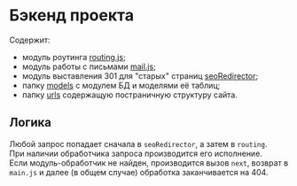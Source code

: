 # Бэкенд проекта
Содержит:
- модуль роутинга [routing.js](routing.js);
- модуль работы с письмами [mail.js](mail.js);
- модуль выставления 301 для "старых" страниц [seoRedirector](seoRedirector);
- папку [models](models) с модулем БД и моделями её таблиц;
- папку [urls](urls) содержащую постраничную структуру сайта.

## Логика
Любой запрос попадает сначала в `seoRedirector`, а затем в `routing`.  
При наличии обработчика запроса производится его исполнение.  
Если модуль-обработчик не найден, производится вызов `next`, возврат в `main.js` и далее (в общем случае) обработка заканчивается на 404.